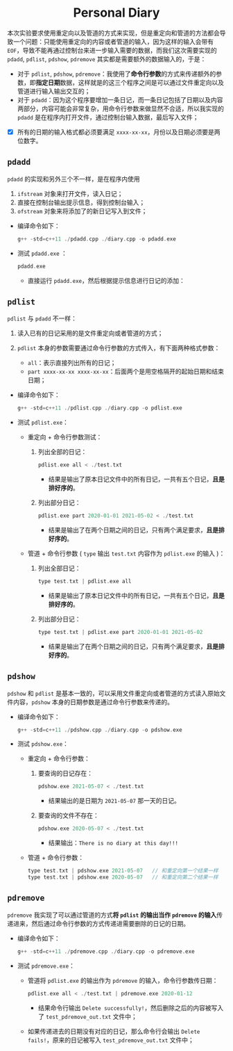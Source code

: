 # <center>Personal Diary

本次实验要求使用重定向以及管道的方式来实现，但是重定向和管道的方法都会导致一个问题：只能使用重定向的内容或者管道的输入，因为这样的输入会带有 `EOF`，导致不能再通过控制台来进一步输入需要的数据，而我们这次需要实现的 `pdadd`, `pdlist`, `pdshow`, `pdremove` 其实都是需要额外的数据输入的，于是：

+ 对于 `pdlist`, `pdshow`, `pdremove`：我使用了**命令行参数**的方式来传递额外的参数，即**指定日期**数据，这样就是的这三个程序之间是可以通过文件重定向以及管道进行输入输出交互的；
+ 对于 `pdadd`：因为这个程序要增加一条日记，而一条日记包括了日期以及内容两部分，内容可能会非常复杂，用命令行参数来做显然不合适，所以我实现的 `pdadd` 是在程序内打开文件，通过控制台输入数据，最后写入文件；

+ [x] 所有的日期的输入格式都必须要满足 `xxxx-xx-xx`，月份以及日期必须要是两位数字。



## `pdadd`

`pdadd` 的实现和另外三个不一样，是在程序内使用 

1. `ifstream` 对象来打开文件，读入日记；
2. 直接在控制台输出提示信息，得到控制台输入；
3. `ofstream` 对象来将添加了的新日记写入到文件；

+ 编译命令如下：

  ```c++
  g++ -std=c++11 ./pdadd.cpp ./diary.cpp -o pdadd.exe
  ```

+ 测试 `pdadd.exe` ：

  ```c++
  pdadd.exe
  ```

  + 直接运行 `pdadd.exe`，然后根据提示信息进行日记的添加：


## `pdlist`

`pdlist` 与 `pdadd` 不一样：

1. 读入已有的日记采用的是文件重定向或者管道的方式；

2. `pdlist` 本身的参数需要通过命令行参数的方式传入，有下面两种格式参数：
   + `all`：表示直接列出所有的日记；
   + `part xxxx-xx-xx xxxx-xx-xx`：后面两个是用空格隔开的起始日期和结束日期；

+ 编译命令如下：

  ```c++
  g++ -std=c++11 ./pdlist.cpp ./diary.cpp -o pdlist.exe
  ```

+ 测试 `pdlist.exe`：

  + 重定向 + 命令行参数测试：

    1. 列出全部的日记：

       ```c++
       pdlist.exe all < ./test.txt
       ```

       + 结果是输出了原本日记文件中的所有日记，一共有五个日记，**且是排好序的**。

    2. 列出部分日记：

       ```c++
       pdlist.exe part 2020-01-01 2021-05-02 < ./test.txt
       ```

       + 结果是输出了在两个日期之间的日记，只有两个满足要求，**且是排好序的**。

  + 管道 + 命令行参数 ( `type` 输出 `test.txt` 内容作为 `pdlist.exe` 的输入 )：

    1. 列出全部日记：

       ```c++
       type test.txt | pdlist.exe all
       ```

       + 结果是输出了原本日记文件中的所有日记，一共有五个日记，**且是排好序的**。

    2. 列出部分日记：

       ```c++
       type test.txt | pdlist.exe part 2020-01-01 2021-05-02
       ```

       + 结果是输出了在两个日期之间的日记，只有两个满足要求，**且是排好序的**。



## `pdshow`

`pdshow` 和 `pdlist` 是基本一致的，可以采用文件重定向或者管道的方式读入原始文件内容，`pdshow` 本身的日期参数是通过命令行参数来传递的。

+ 编译命令如下：

  ```c++
  g++ -std=c++11 ./pdshow.cpp ./diary.cpp -o pdshow.exe
  ```

+ 测试 `pdshow.exe`：

  + 重定向 + 命令行参数：

    1. 要查询的日记存在：

       ```c++
       pdshow.exe 2021-05-07 < ./test.txt
       ```

       + 结果输出的是日期为 `2021-05-07` 那一天的日记。

    2. 要查询的文件不存在：

       ```c++
       pdshow.exe 2020-05-07 < ./test.txt
       ```

       + 结果输出：`There is no diary at this day!!!`

  + 管道 + 命令行参数：

    ```c++
    type test.txt | pdshow.exe 2021-05-07	// 和重定向第一个结果一样
    type test.txt | pdshow.exe 2020-05-07	// 和重定向第二个结果一样
    ```



## `pdremove`

`pdremove` 我实现了可以通过管道的方式**将 `pdlist` 的输出当作 `pdremove` 的输入**传递进来，然后通过命令行参数的方式传递进需要删除的日记的日期。

+ 编译命令如下：

  ```c++
  g++ -std=c++11 ./pdremove.cpp ./diary.cpp -o pdremove.exe
  ```

+ 测试 `pdremove.exe`：

  + 管道将 `pdlist.exe` 的输出作为 `pdremove` 的输入，命令行参数传日期：

    ```c++
    pdlist.exe all < ./test.txt | pdremove.exe 2020-01-12
    ```

    + 结果命令行输出 `Delete successfully!`，然后删除之后的内容被写入了 `test_pdremove_out.txt` 文件中；

  + 如果传递进去的日期没有对应的日记，那么命令行会输出 `Delete fails!`，原来的日记被写入 `test_pdremove_out.txt` 文件中；

